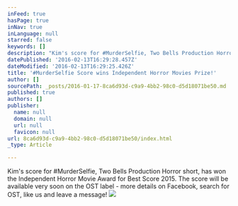 ```yaml
---
inFeed: true
hasPage: true
inNav: true
inLanguage: null
starred: false
keywords: []
description: "Kim's score for #MurderSelfie, Two Bells Production Horror short, has won the Independent Horror Movie Award for Best Score 2015.  The score will be available very soon on the OST label - more details on Facebook, search for OST, like us and leave a message!"
datePublished: '2016-02-13T16:29:28.457Z'
dateModified: '2016-02-13T16:29:25.426Z'
title: '#MurderSelfie Score wins Independent Horror Movies Prize!'
author: []
sourcePath: _posts/2016-01-17-8ca6d93d-c9a9-4bb2-98c0-d5d18071be50.md
published: true
authors: []
publisher:
  name: null
  domain: null
  url: null
  favicon: null
url: 8ca6d93d-c9a9-4bb2-98c0-d5d18071be50/index.html
_type: Article

---
```

Kim's score for \#MurderSelfie, Two Bells Production Horror short, has won the Independent Horror Movie Award for Best Score 2015\.  The score will be available very soon on the OST label - more details on Facebook, search for OST, like us and leave a message!
![](https://the-grid-user-content.s3-us-west-2.amazonaws.com/ee3f3aa2-89f1-4d2b-a28e-c8399d840ba7.jpg)
